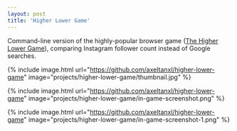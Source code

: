 ```yaml
---
layout: post
title: 'Higher Lower Game'
---
```


Command-line version of the highly-popular browser game ([The Higher Lower Game](https://www.higherlowergame.com/)), comparing Instagram follower count instead of Google searches.

{% include image.html url="https://github.com/axeltanxl/higher-lower-game" image="projects/higher-lower-game/thumbnail.jpg" %}

{% include image.html url="https://github.com/axeltanxl/higher-lower-game" image="projects/higher-lower-game/in-game-screenshot.png" %}

{% include image.html url="https://github.com/axeltanxl/higher-lower-game" image="projects/higher-lower-game/in-game-screenshot-1.png" %}
